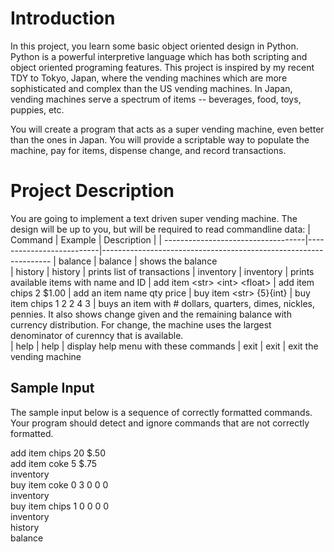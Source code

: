 # Introduction
In this project, you learn some basic object oriented design in Python.  Python is a powerful interpretive language which has both scripting and object oriented programing features.  This project is inspired by my recent TDY to Tokyo, Japan, where the vending machines which are more sophisticated and complex than the US vending machines.  In Japan, vending machines serve a spectrum of items -- beverages, food, toys, puppies, etc.  

You will create a program that acts as a super vending machine, even better than the ones in Japan.  You will provide a scriptable way to populate the machine, pay for items, dispense change, and record transactions.  

# Project Description

You are going to implement a text driven super vending machine.  The design will be up to you, but will be required to read commandline data:
| Command                            | Example                  | Description                                                    |
| -----------------------------------|--------------------------|----------------------------------------------------------------- 
| balance                            | balance                  | shows the balance                   
| history                            | history                  | prints list of transactions
| inventory                          | inventory                | prints available items with name and ID 
| add item \<str\> \<int\> \<float\> | add item chips 2 \$1.00  | add an item name qty price 
| buy item \<str\> \{5\}\{int\}      | buy item chips 1 2 2 4 3 | buys an item with \# dollars, quarters, dimes, nickles, pennies.  It also shows change given and the remaining balance with currency distribution.  For change, the machine uses the largest denominator of curenncy that is available.   
| help                               | help                     | display help menu with these commands
| exit                               | exit                     | exit the vending machine


## Sample Input

The sample input below is a sequence of correctly formatted commands. Your program should detect and ignore commands that are not correctly formatted.  

add item chips 20 \$.50  
add item coke 5 \$.75  
inventory  
buy item coke 0 3 0 0 0  
inventory  
buy item chips 1 0 0 0 0  
inventory  
history  
balance
